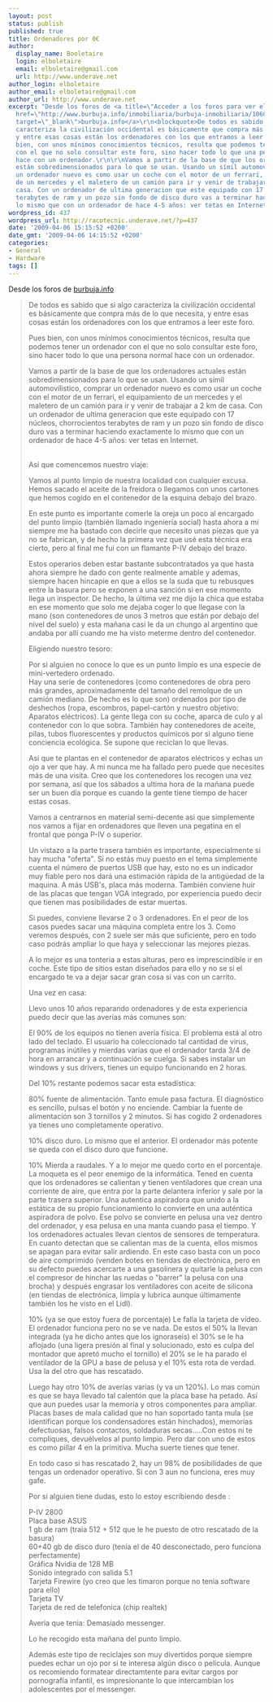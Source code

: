 ```yaml
---
layout: post
status: publish
published: true
title: Ordenadores por 0€
author:
  display_name: Booletaire
  login: elboletaire
  email: elboletaire@gmail.com
  url: http://www.underave.net
author_login: elboletaire
author_email: elboletaire@gmail.com
author_url: http://www.underave.net
excerpt: "Desde los foros de <a title=\"Acceder a los foros para ver el original\"
  href=\"http://www.burbuja.info/inmobiliaria/burbuja-inmobiliaria/106043-lonchafinismo-informatico-un-ordenador-por-0-a.html\"
  target=\"_blank\">burbuja.info</a>\r\n<blockquote>De todos es sabido que si algo
  caracteriza la civilización occidental es básicamente que compra más de lo que necesita,
  y entre esas cosas están los ordenadores con los que entramos a leer este foro.\r\n\r\nPues
  bien, con unos mínimos conocimientos técnicos, resulta que podemos tener un ordenador
  con el que no solo consultar este foro, sino hacer todo lo que una persona normal
  hace con un ordenador.\r\n\r\nVamos a partir de la base de que los ordenadores actuales
  están sobredimensionados para lo que se usan. Usando un símil automovílistico, comprar
  un ordenador nuevo es como usar un coche con el motor de un ferrari, el equipamiento
  de un mercedes y el maletero de un camión para ir y venir de trabajar a 2 km de
  casa. Con un ordenador de ultima generacion que este equipado con 17 núcleos, chorrocientos
  terabytes de ram y un pozo sin fondo de disco duro vas a terminar haciendo exactamente
  lo mismo que con un ordenador de hace 4-5 años: ver tetas en Internet.\r\n\r\n"
wordpress_id: 437
wordpress_url: http://racotecnic.underave.net/?p=437
date: '2009-04-06 15:15:52 +0200'
date_gmt: '2009-04-06 14:15:52 +0200'
categories:
- General
- Hardware
tags: []
---
```


Desde los foros de <a title="Acceder a los foros para ver el original" href="http://www.burbuja.info/inmobiliaria/burbuja-inmobiliaria/106043-lonchafinismo-informatico-un-ordenador-por-0-a.html" target="_blank">burbuja.info</a>
<blockquote>
De todos es sabido que si algo caracteriza la civilización occidental es básicamente que compra más de lo que necesita, y entre esas cosas están los ordenadores con los que entramos a leer este foro.

Pues bien, con unos mínimos conocimientos técnicos, resulta que podemos tener un ordenador con el que no solo consultar este foro, sino hacer todo lo que una persona normal hace con un ordenador.

Vamos a partir de la base de que los ordenadores actuales están sobredimensionados para lo que se usan. Usando un símil automovílistico, comprar un ordenador nuevo es como usar un coche con el motor de un ferrari, el equipamiento de un mercedes y el maletero de un camión para ir y venir de trabajar a 2 km de casa. Con un ordenador de ultima generacion que este equipado con 17 núcleos, chorrocientos terabytes de ram y un pozo sin fondo de disco duro vas a terminar haciendo exactamente lo mismo que con un ordenador de hace 4-5 años: ver tetas en Internet.

<a id="more"></a><a id="more-437"></a><br />
Así que comencemos nuestro viaje:

Vamos al punto limpio de nuestra localidad con cualquier excusa. Hemos sacado el aceite de la freidora o llegamos con unos cartones que hemos cogido en el contenedor de la esquina debajo del brazo.

En este punto es importante comerle la oreja un poco al encargado del punto limpio (también llamado ingeniería social) hasta ahora a mí siempre me ha bastado con decirle que necesito unas piezas que ya no se fabrican, y de hecho la primera vez que usé esta técnica era cierto, pero al final me fui con un flamante P-IV debajo del brazo.

Estos operarios deben estar bastante subcontratados ya que hasta ahora siempre he dado con gente realmente amable y ademas, siempre hacen hincapie en que a ellos se la suda que tu rebusques entre la basura pero se exponen a una sanción si en ese momento llega un inspector. De hecho, la última vez me dijo la chica que estaba en ese momento que solo me dejaba coger lo que llegase con la mano (son contenedores de unos 3 metros que están por debajo del nivel del suelo) y esta mañana casi le da un chungo al argentino que andaba por allí cuando me ha visto meterme dentro del contenedor.

Eligiendo nuestro tesoro:

Por si alguien no conoce lo que es un punto limpio es una especie de mini-vertedero ordenado.<br />
Hay una serie de contenedores (como contenedores de obra pero más grandes, aproximadamente del tamaño del remolque de un camión mediano. De hecho es lo que son) ordenados por tipo de deshechos (ropa, escombros, papel-cartón y nuestro objetivo: Aparatos eléctricos). La gente llega con su coche, aparca de culo y al contenedor con lo que sobra. También hay contenedores de aceite, pilas, tubos fluorescentes y productos químicos por si alguno tiene conciencia ecológica. Se supone que reciclan lo que llevas.

Así que te plantas en el contenedor de aparatos eléctricos y echas un ojo a ver que hay. A mi nunca me ha fallado pero puede que necesites más de una visita. Creo que los contenedores los recogen una vez por semana, así que los sábados a ultima hora de la mañana puede ser un buen día porque es cuando la gente tiene tiempo de hacer estas cosas.

Vamos a centrarnos en material semi-decente asi que simplemente nos vamos a fijar en ordenadores que lleven una pegatina en el frontal que ponga P-IV o superior.

Un vistazo a la parte trasera también es importante, especialmente si hay mucha "oferta". Si no estás muy puesto en el tema simplemente cuenta el número de puertos USB que hay, esto no es un indicador muy fiable pero nos dará una estimación rápida de la antigüedad de la maquina. A más USB's, placa más moderna. También conviene huir de las placas que tengan VGA integrado, por experiencia puedo decir que tienen mas posibilidades de estar muertas.

Si puedes, conviene llevarse 2 o 3 ordenadores. En el peor de los casos puedes sacar una máquina completa entre los 3. Como veremos después, con 2 suele ser más que suficiente, pero en todo caso podrás ampliar lo que haya y seleccionar las mejores piezas.

A lo mejor es una tonteria a estas alturas, pero es imprescindible ir en coche. Este tipo de sitios estan diseñados para ello y no se si el encargado te va a dejar sacar gran cosa si vas con un carrito.

Una vez en casa:

Llevo unos 10 años reparando ordenadores y de esta experiencia puedo decir que las averías más comunes son:

El 90% de los equipos no tienen avería física. El problema está al otro lado del teclado. El usuario ha coleccionado tal cantidad de virus, programas inútiles y mierdas varias que el ordenador tarda 3/4 de hora en arrancar y a continuación se cuelga. Si sabes instalar un windows y sus drivers, tienes un equipo funcionando en 2 horas.

Del 10% restante podemos sacar esta estadística:

80% fuente de alimentación. Tanto emule pasa factura. El diagnóstico es sencillo, pulsas el botón y no enciende. Cambiar la fuente de alimentación son 3 tornillos y 2 minutos. Si has cogido 2 ordenadores ya tienes uno completamente operativo.

10% disco duro. Lo mismo que el anterior. El ordenador más potente se queda con el disco duro que funcione.

10% Mierda a raudales. Y a lo mejor me quedo corto en el porcentaje. La moqueta es el peor enemigo de la informática. Tened en cuenta que los ordenadores se calientan y tienen ventiladores que crean una corriente de aire, que entra por la parte delantera inferior y sale por la parte trasera superior. Una autentica aspiradora que unido a la estática de su propio funcionamiento lo convierte en una auténtica aspiradora de polvo. Ese polvo se convierte en pelusa una vez dentro del ordenador, y esa pelusa en una manta cuando pasa el tiempo. Y los ordenadores actuales llevan cientos de sensores de temperatura. En cuanto detectan que se calientan mas de la cuenta, ellos mismos se apagan para evitar salir ardiendo. En este caso basta con un poco de aire comprimido (venden botes en tiendas de electrónica, pero en su defecto puedes acercarte a una gasolinera y quitarle la pelusa con el compresor de hinchar las ruedas o "barrer" la pelusa con una brocha) y después engrasar los ventiladores con aceite de silicona (en tiendas de electrónica, limpia y lubrica aunque últimamente también los he visto en el Lidl).

10% (ya se que estoy fuera de porcentaje) Le falla la tarjeta de vídeo. El ordenador funciona pero no se ve nada. De estos el 50% la llevan integrada (ya he dicho antes que los ignoraseis) el 30% se le ha aflojado (una ligera presión al final y solucionado, esto es culpa del montador que apretó mucho el tornillo) el 20% se le ha parado el ventilador de la GPU a base de pelusa y el 10% esta rota de verdad. Usa la del otro que has rescatado.

Luego hay otro 10% de averías varias (y va un 120%). Lo mas común es que se haya llevado tal calentón que la placa base ha petado. Así que aun puedes usar la memoria y otros componentes para ampliar. Placas bases de mala calidad que no han soportado tanta mula (se identifican porque los condensadores están hinchados), memorias defectuosas, falsos contactos, soldaduras secas.....Con estos ni te compliques, devuélvelos al punto limpio. Pero dar con uno de estos es como pillar 4 en la primitiva. Mucha suerte tienes que tener.

En todo caso si has rescatado 2, hay un 98% de posibilidades de que tengas un ordenador operativo. Si con 3 aun no funciona, eres muy gafe.

Por si alguien tiene dudas, esto lo estoy escribiendo desde :

P-IV 2800<br />
Placa base ASUS<br />
1 gb de ram (traia 512 + 512 que le he puesto de otro rescatado de la basura)<br />
60+40 gb de disco duro (tenía el de 40 desconectado, pero funciona perfectamente)<br />
Gráfica Nvidia de 128 MB<br />
Sonido integrado con salida 5.1<br />
Tarjeta Firewire (yo creo que les timaron porque no tenia software para ello)<br />
Tarjeta TV<br />
Tarjeta de red de telefonica (chip realtek)

Averia que tenia: Demasiado messenger.

Lo he recogido esta mañana del punto limpio.

Además este tipo de reciclajes son muy divertidos porque siempre puedes echar un ojo por si te interesa algún disco o película. Aunque os recomiendo formatear directamtente para evitar cargos por pornografía infantil, es impresionante lo que intercambian los adolescentes por el messenger.</blockquote>
